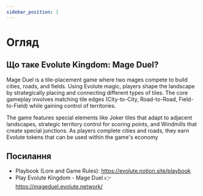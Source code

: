 ```yaml
---
sidebar_position: 1
---
```


# Огляд

## Що таке Evolute Kingdom: Mage Duel?

Mage Duel is a tile-placement game where two mages compete to build cities, roads, and fields. Using Evolute magic, players shape the landscape by strategically placing and connecting different types of tiles. The core gameplay involves matching tile edges (City-to-City, Road-to-Road, Field-to-Field) while gaining control of territories.

The game features special elements like Joker tiles that adapt to adjacent landscapes, strategic territory control for scoring points, and Windmills that create special junctions. As players complete cities and roads, they earn Evolute tokens that can be used within the game's economy

## Посилання

- Playbook (Lore and Game Rules): https://evolute.notion.site/playbook
- Play Evolute Kingdom - Mage Duel 👉 https://mageduel.evolute.network/
